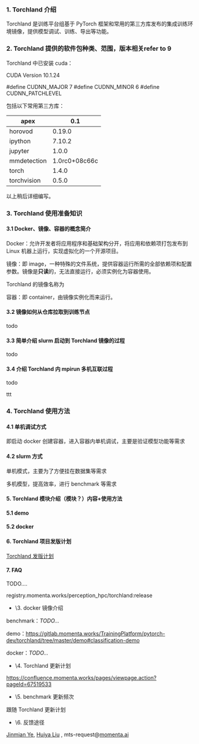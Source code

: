 ### 1. Torchland 介绍

Torchland 是训练平台组基于 PyTorch 框架和常用的第三方库发布的集成训练环境镜像，提供模型调试、训练、导出等功能。

### 2. Torchland 提供的软件包种类、范围，版本相关refer to 9

Torchland 中已安装 cuda：

CUDA Version 10.1.24

\#define CUDNN_MAJOR 7
\#define CUDNN_MINOR 6
\#define CUDNN_PATCHLEVEL

包括以下常用第三方库：

| apex        | 0.1           |
| ----------- | ------------- |
| horovod     | 0.19.0        |
| ipython     | 7.10.2        |
| jupyter     | 1.0.0         |
| mmdetection | 1.0rc0+08c66c |
| torch       | 1.4.0         |
| torchvision | 0.5.0         |

以上稍后详细编写。

### 3. Torchland 使用准备知识

#### 3.1 Docker、镜像、容器的概念简介

Docker：允许开发者将应用程序和基础架构分开，将应用和依赖项打包发布到 Linux 机器上运行，实现虚拟化的一个开源项目。

镜像：即 image，一种特殊的文件系统，提供容器运行所需的全部依赖项和配置参数。镜像是**只读**的，无法直接运行，必须实例化为容器使用。

Torchland 的镜像名称为

容器：即 container，由镜像实例化而来运行。

#### 3.2 镜像如何从仓库拉取到训练节点

todo

#### 3.3 简单介绍 slurm 启动到 Torchland 镜像的过程

todo

#### 3.4 介绍 Torchland 内 mpirun 多机互联过程

todo

ttt

### 4. Torchland 使用方法

#### 4.1 单机调试方式

即启动 docker 创建容器，进入容器内单机调试，主要是验证模型功能等需求

#### 4.2 slurm 方式

单机模式，主要为了方便挂在数据集等需求

多机模型，提高效率，进行 benchmark 等需求

#### 5. Torchland 模块介绍（模块？）内容+使用方法

#### 5.1 demo

#### 5.2 docker

#### 6. Torchland 项目发版计划

[Torchland 发版计划](https://confluence.momenta.works/pages/viewpage.action?pageId=67519533)

#### 7. FAQ

TODO....




registry.momenta.works/perception_hpc/torchland:release

- \3. docker 镜像介绍

benchmark：*TODO...*

demo：https://gitlab.momenta.works/TrainingPlatform/pytorch-dev/torchland/tree/master/demo#classification-demo

docker：*TODO...*

- \4. Torchland 更新计划

https://confluence.momenta.works/pages/viewpage.action?pageId=67519533

- \5. benchmark 更新频次

跟随 Torchland 更新计划

- \6. 反馈途径

[Jinmian Ye](http://confluence.momenta.works/display/~yejinmian), [Huiya Liu](http://confluence.momenta.works/display/~liuhuiya) , mts-request@[momenta.ai](http://momenta.ai)

